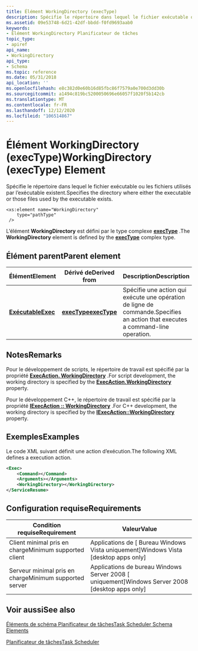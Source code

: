 ```yaml
---
title: Élément WorkingDirectory (execType)
description: Spécifie le répertoire dans lequel le fichier exécutable ou les fichiers utilisés par l’exécutable existent.
ms.assetid: 09e53748-6d21-42df-bbdd-f0fd9693aab0
keywords:
- Élément WorkingDirectory Planificateur de tâches
topic_type:
- apiref
api_name:
- WorkingDirectory
api_type:
- Schema
ms.topic: reference
ms.date: 05/31/2018
api_location: ''
ms.openlocfilehash: e8c382d0e60b16d85fbc86f7579a0e700d3dd30b
ms.sourcegitcommit: a1494c819bc5200050696e66057f1020f5b142cb
ms.translationtype: MT
ms.contentlocale: fr-FR
ms.lasthandoff: 12/12/2020
ms.locfileid: "106514867"
---
```

# <a name="workingdirectory-exectype-element"></a><span data-ttu-id="ab782-104">Élément WorkingDirectory (execType)</span><span class="sxs-lookup"><span data-stu-id="ab782-104">WorkingDirectory (execType) Element</span></span>

<span data-ttu-id="ab782-105">Spécifie le répertoire dans lequel le fichier exécutable ou les fichiers utilisés par l’exécutable existent.</span><span class="sxs-lookup"><span data-stu-id="ab782-105">Specifies the directory where either the executable or those files used by the executable exists.</span></span>

``` syntax
<xs:element name="WorkingDirectory"
    type="pathType"
 />
```

<span data-ttu-id="ab782-106">L’élément **WorkingDirectory** est défini par le type complexe [**execType**](taskschedulerschema-exectype-complextype.md) .</span><span class="sxs-lookup"><span data-stu-id="ab782-106">The **WorkingDirectory** element is defined by the [**execType**](taskschedulerschema-exectype-complextype.md) complex type.</span></span>

## <a name="parent-element"></a><span data-ttu-id="ab782-107">Élément parent</span><span class="sxs-lookup"><span data-stu-id="ab782-107">Parent element</span></span>



| <span data-ttu-id="ab782-108">Élément</span><span class="sxs-lookup"><span data-stu-id="ab782-108">Element</span></span>                                                      | <span data-ttu-id="ab782-109">Dérivé de</span><span class="sxs-lookup"><span data-stu-id="ab782-109">Derived from</span></span>                                                 | <span data-ttu-id="ab782-110">Description</span><span class="sxs-lookup"><span data-stu-id="ab782-110">Description</span></span>                                                            |
|--------------------------------------------------------------|--------------------------------------------------------------|------------------------------------------------------------------------|
| [<span data-ttu-id="ab782-111">**Exécutable**</span><span class="sxs-lookup"><span data-stu-id="ab782-111">**Exec**</span></span>](taskschedulerschema-exec-actiongroup-element.md) | [<span data-ttu-id="ab782-112">**execType**</span><span class="sxs-lookup"><span data-stu-id="ab782-112">**execType**</span></span>](taskschedulerschema-exectype-complextype.md) | <span data-ttu-id="ab782-113">Spécifie une action qui exécute une opération de ligne de commande.</span><span class="sxs-lookup"><span data-stu-id="ab782-113">Specifies an action that executes a command-line operation.</span></span><br/> |



## <a name="remarks"></a><span data-ttu-id="ab782-114">Notes</span><span class="sxs-lookup"><span data-stu-id="ab782-114">Remarks</span></span>

<span data-ttu-id="ab782-115">Pour le développement de scripts, le répertoire de travail est spécifié par la propriété [**ExecAction. WorkingDirectory**](execaction-workingdirectory.md) .</span><span class="sxs-lookup"><span data-stu-id="ab782-115">For script development, the working directory is specified by the [**ExecAction.WorkingDirectory**](execaction-workingdirectory.md) property.</span></span>

<span data-ttu-id="ab782-116">Pour le développement C++, le répertoire de travail est spécifié par la propriété [**IExecAction :: WorkingDirectory**](/windows/desktop/api/taskschd/nf-taskschd-iexecaction-get_workingdirectory) .</span><span class="sxs-lookup"><span data-stu-id="ab782-116">For C++ development, the working directory is specified by the [**IExecAction::WorkingDirectory**](/windows/desktop/api/taskschd/nf-taskschd-iexecaction-get_workingdirectory) property.</span></span>

## <a name="examples"></a><span data-ttu-id="ab782-117">Exemples</span><span class="sxs-lookup"><span data-stu-id="ab782-117">Examples</span></span>

<span data-ttu-id="ab782-118">Le code XML suivant définit une action d’exécution.</span><span class="sxs-lookup"><span data-stu-id="ab782-118">The following XML defines a execution action.</span></span>


```XML
<Exec>
    <Command></Command>
    <Arguments></Arguments>
    <WorkingDirectory></WorkingDirectory>
</ServiceResume>
```



## <a name="requirements"></a><span data-ttu-id="ab782-119">Configuration requise</span><span class="sxs-lookup"><span data-stu-id="ab782-119">Requirements</span></span>



| <span data-ttu-id="ab782-120">Condition requise</span><span class="sxs-lookup"><span data-stu-id="ab782-120">Requirement</span></span> | <span data-ttu-id="ab782-121">Valeur</span><span class="sxs-lookup"><span data-stu-id="ab782-121">Value</span></span> |
|-------------------------------------|------------------------------------------------------|
| <span data-ttu-id="ab782-122">Client minimal pris en charge</span><span class="sxs-lookup"><span data-stu-id="ab782-122">Minimum supported client</span></span><br/> | <span data-ttu-id="ab782-123">Applications de \[ Bureau Windows Vista uniquement\]</span><span class="sxs-lookup"><span data-stu-id="ab782-123">Windows Vista \[desktop apps only\]</span></span><br/>       |
| <span data-ttu-id="ab782-124">Serveur minimal pris en charge</span><span class="sxs-lookup"><span data-stu-id="ab782-124">Minimum supported server</span></span><br/> | <span data-ttu-id="ab782-125">Applications de bureau Windows Server 2008 \[ uniquement\]</span><span class="sxs-lookup"><span data-stu-id="ab782-125">Windows Server 2008 \[desktop apps only\]</span></span><br/> |



## <a name="see-also"></a><span data-ttu-id="ab782-126">Voir aussi</span><span class="sxs-lookup"><span data-stu-id="ab782-126">See also</span></span>

<dl> <dt>

[<span data-ttu-id="ab782-127">Éléments de schéma Planificateur de tâches</span><span class="sxs-lookup"><span data-stu-id="ab782-127">Task Scheduler Schema Elements</span></span>](task-scheduler-schema-elements.md)
</dt> <dt>

[<span data-ttu-id="ab782-128">Planificateur de tâches</span><span class="sxs-lookup"><span data-stu-id="ab782-128">Task Scheduler</span></span>](task-scheduler-start-page.md)
</dt> </dl>

 

 





